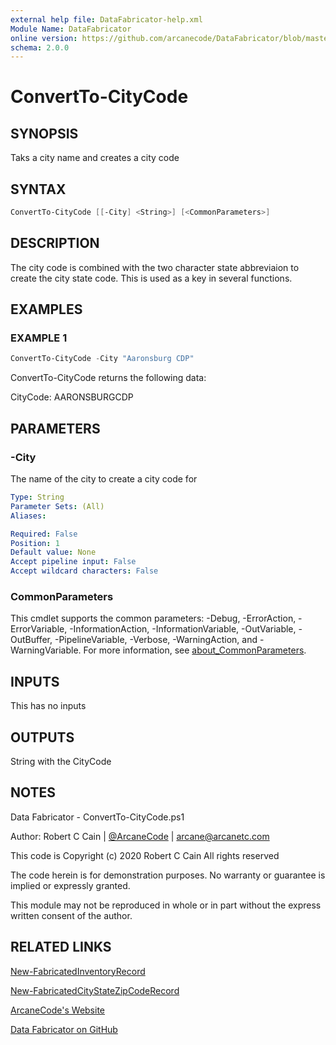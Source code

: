 ```yaml
---
external help file: DataFabricator-help.xml
Module Name: DataFabricator
online version: https://github.com/arcanecode/DataFabricator/blob/master/Documentation/New-FabricatedInventoryRecord.md
schema: 2.0.0
---
```


# ConvertTo-CityCode

## SYNOPSIS

Taks a city name and creates a city code

## SYNTAX

```powershell
ConvertTo-CityCode [[-City] <String>] [<CommonParameters>]
```

## DESCRIPTION

The city code is combined with the two character state abbreviaion to create the city state code.
This is used as a key in several functions.

## EXAMPLES

### EXAMPLE 1

```powershell
ConvertTo-CityCode -City "Aaronsburg CDP"
```

ConvertTo-CityCode returns the following data:

CityCode: AARONSBURGCDP

## PARAMETERS

### -City

The name of the city to create a city code for

```yaml
Type: String
Parameter Sets: (All)
Aliases:

Required: False
Position: 1
Default value: None
Accept pipeline input: False
Accept wildcard characters: False
```

### CommonParameters

This cmdlet supports the common parameters: -Debug, -ErrorAction, -ErrorVariable, -InformationAction, -InformationVariable, -OutVariable, -OutBuffer, -PipelineVariable, -Verbose, -WarningAction, and -WarningVariable. For more information, see [about_CommonParameters](http://go.microsoft.com/fwlink/?LinkID=113216).

## INPUTS

This has no inputs

## OUTPUTS

String with the CityCode

## NOTES

Data Fabricator - ConvertTo-CityCode.ps1

Author: Robert C Cain | [@ArcaneCode](https://twitter.com/arcanecode) | arcane@arcanetc.com

This code is Copyright (c) 2020 Robert C Cain All rights reserved

The code herein is for demonstration purposes.
No warranty or guarantee is implied or expressly granted.

This module may not be reproduced in whole or in part without
the express written consent of the author.

## RELATED LINKS

[New-FabricatedInventoryRecord](https://github.com/arcanecode/DataFabricator/blob/master/Documentation/New-FabricatedInventoryRecord.md)

[New-FabricatedCityStateZipCodeRecord](https://github.com/arcanecode/DataFabricator/blob/master/Documentation/New-FabricatedCityStateZipCodeRecord.md)

[ArcaneCode's Website](http://arcanecode.me)

[Data Fabricator on GitHub](http://datafabricator.com)
